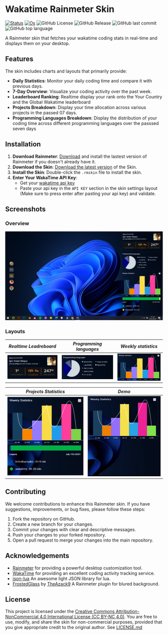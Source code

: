 # Wakatime Rainmeter Skin
[![Status](https://img.shields.io/badge/status-active-success.svg)]()
[![Os](https://img.shields.io/badge/os-windows-blue)]()
![GitHub License](https://img.shields.io/badge/license-CC_BY_NC_4.0-850606.svg)
![GitHub Release](https://img.shields.io/github/v/release/IgorGreenIGM/rainmeter-wakatime)
![GitHub last commit](https://img.shields.io/github/last-commit/IgorGreenIGM/rainmeter-wakatime)
![GitHub top language](https://img.shields.io/github/languages/top/IgorGreenIGM/rainmeter-wakatime)


A Rainmeter skin that fetches your wakatime coding stats in real-time and displays them on your desktop.

## Features
The skin includes charts and layouts that primarily provide:
- **Daily Statistics**: Monitor your daily coding time and compare it with previous days.
- **7-Day Overview**: Visualize your coding activity over the past week.
- **Leaderboard Ranking**: Realtime display your rank onto the Your Country and the Global Wakatime leaderboard
- **Projects Breakdown**: Display your time allocation across various projects in the passed 07 days.
- **Programming Languages Breakdown**: Display the distribution of your coding time across different programming languages over the passsed seven days

## Installation
1. **Download Rainmeter**: [Download](https://www.rainmeter.net/) and install the lastest version of Rainmeter if you doesn't already have it.
2. **Download the Skin**: [Download the latest version](https://github.com/IgorGreenIGM/rainmeter-wakatime/releases) of the Skin.
3. **Install the Skin**: Double-click the `.rmskin` file to install the skin.
4. **Enter Your WakaTime API Key**: 
    - Get your [wakatime api key](https://wakatime.com/settings/api-key)
   - Paste your api key in the `API KEY` section in the skin settings layout (Make sure to press enter after pasting your api key) and validate.

## Screenshots
### Overview
![general view](screenshots/01.png)

### Layouts
| *Realtime Leadreboard*        | *Programming languages* | *Weekly statistics* |
|:----------------------:|:----------------------:|:----------------------:|
| ![Leaderboard](screenshots/cards/user.png) | ![languages](screenshots/cards/languages.png) | ![weekly](screenshots/cards/weekly.png) |


| *Projects Statistics*        | *Demo* |
|:----------------------:|:----------------------:|
| ![Leaderboard](screenshots/cards/weekly-projects.png) | ![languages](screenshots/cards/weekly.gif) |


## Contributing
We welcome contributions to enhance this Rainmeter skin. If you have suggestions, improvements, or bug fixes, please follow these steps:
1. Fork the repository on GitHub.
2. Create a new branch for your changes.
3. Commit your changes with clear and descriptive messages.
4. Push your changes to your forked repository.
5. Open a pull request to merge your changes into the main repository.

## Acknowledgements
- [Rainmeter](https://www.rainmeter.net/) for providing a powerful desktop customization tool.
- [WakaTime](https://wakatime.com/) for providing an excellent coding activity tracking service.
- [json-lua](https://github.com/tiye/json-lua) An awesome light JSON library for lua.
- [FrostedGlass](https://github.com/TheAzack9/FrostedGlass) by [TheAzack9](https://github.com/) A Rainmeter plugin for blured background.

## License
This project is licensed under the [Creative Commons Attribution-NonCommercial 4.0 International License (CC BY-NC 4.0)](https://creativecommons.org/licenses/by-nc/4.0/). You are free to use, modify, and share the skin for non-commercial purposes, provided that you give appropriate credit to the original author. 
See [LICENSE.md](License.md)